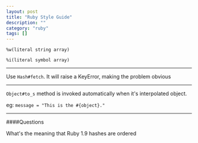 ```yaml
---
layout: post
title: "Ruby Style Guide"
description: ""
category: "ruby"
tags: []
---
```


```
%w(literal string array)
```

```
%i(literal symbol array)
```

***

Use ```Hash#fetch```. It will raise a KeyError, making the problem obvious

***

```Object#to_s``` method is invoked automatically when it's interpolated object.

eg: ```message = "This is the #{object}."```

***

####Questions

What's the meaning that Ruby 1.9 hashes are ordered
